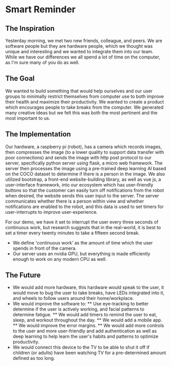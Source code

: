 # Smart Reminder

## The Inspiration
Yesterday morning, we met two new friends, colleague, and peers. We are software people but they are hardware people, which we thought was unique and interesting and we wanted to integrate them into our team.  While we have our differences we all spend a lot of time on the computer, as I'm sure many of you do as well. 

## The Goal
We wanted to build something that would help ourselves and our user groups to minimally restrict themselves from computer use to both improve their health and maximize their productivity. We wanted to create a product which encourages people to take breaks from the computer. We generated many creative ideas but we felt this was both the most pertinent and the most important to us. 

## The Implementation
Our hardware, a raspberry pi (robot), has a camera which records images, then compresses the image (to a lower quality to support data transfer with poor connections) and sends the image with http post protocol to our server, specifically python server using flask, a micro web framework. The server then processes the image using a pre-trained deep learning AI based on the COCO dataset to determine if there is a person in the image. We also utilized bootstrap, a front-end website-building library, as well as vue js, a user-interface framework, into our ecosystem which has user-friendly buttons so that the customer can easily turn off notifications from the robot when desired, the website sends this user input to the server. The server communicates whether there is a person within view and whether notifications are enabled to the robot, and this data is used to set timers for user-interrupts to improve user-experience.
 
For our demo, we have it set to interrupt the user every three seconds of continuous work, but research suggests that in the real-world, it is best to set a timer every twenty minutes to take a fifteen second break. 
* We define 'continuous work' as the amount of time which the user spends in front of the camera. 
* Our server uses an nvidia GPU, but everything is made efficiently enough to work on any modern CPU as well.  

## The Future
* We would add more hardware, this hardware would speak to the user, it would move to bug the user to take breaks, have LEDs integrated into it, and wheels to follow users around their home/workplace.
* We would improve the software to:
** Use eye-tracking to better determine if the user is actively working, and facial patterns to determine fatigue.
** We would add timers to remind the user to eat, sleep, and workout throughout the day.
** We would add a mobile app.
** We would improve the error margins. 
** We would add more controls to the user and more user-friendly and add authentication as well as deep learning to help learn the user's habits and patterns to optimize productivity.
* We would connect this device to the TV to be able to shut it off if children (or adults) have been watching TV for a pre-determined amount defined as too long.

